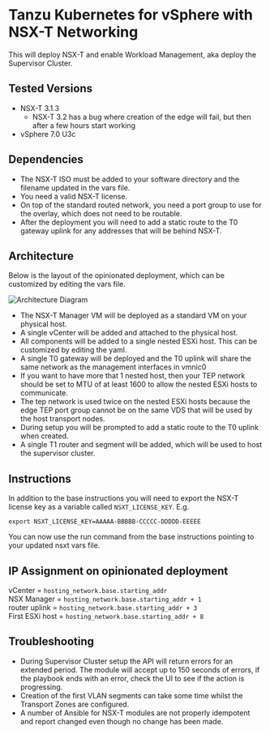 # Tanzu Kubernetes for vSphere with NSX-T Networking
This will deploy NSX-T and enable Workload Management, aka deploy the Supervisor Cluster.

## Tested Versions
- NSX-T 3.1.3
  - NSX-T 3.2 has a bug where creation of the edge will fail, but then after a few hours start working
- vSphere 7.0 U3c

## Dependencies
- The NSX-T ISO must be added to your software directory and the filename updated in the vars file.  
- You need a valid NSX-T license.
- On top of the standard routed network, you need a port group to use for the overlay, which does not need to be routable.
- After the deployment you will need to add a static route to the T0 gateway uplink for any addresses that will be behind NSX-T.

## Architecture
Below is the layout of the opinionated deployment, which can be customized by editing the vars file.

![Architecture Diagram](architecture-tanzu-vsphere-nsxt.png)

- The NSX-T Manager VM will be deployed as a standard VM on your physical host.
- A single vCenter will be added and attached to the physical host.
- All components will be added to a single nested ESXi host. This can be customized by editing the yaml.
- A single T0 gateway will be deployed and the T0 uplink will share the same network as the management interfaces in vmnic0
- If you want to have more that 1 nested host, then your TEP network should be set to MTU of at least 1600 to allow the nested ESXi hosts to communicate.
- The tep network is used twice on the nested ESXi hosts because the edge TEP port group cannot be on the same VDS that will be used by the host transport nodes.
- During setup you will be prompted to add a static route to the T0 uplink when created.
- A single T1 router and segment will be added, which will be used to host the supervisor cluster.

## Instructions
In addition to the base instructions you will need to export the NSX-T license key as a variable called `NSXT_LICENSE_KEY`. E.g.
```
export NSXT_LICENSE_KEY=AAAAA-BBBBB-CCCCC-DDDDD-EEEEE
```
You can now use the run command from the base instructions pointing to your updated nsxt vars file.

## IP Assignment on opinionated deployment

vCenter = `hosting_network.base.starting_addr`<br/>
NSX Manager = `hosting_network.base.starting_addr + 1`<br/>
router uplink = `hosting_network.base.starting_addr + 3`<br/>
First ESXi host = `hosting_network.base.starting_addr + 8`<br/>

## Troubleshooting
- During Supervisor Cluster setup the API will return errors for an extended period. The module will accept up to 150 seconds of errors, if the playbook ends with an error, check the UI to see if the action is progressing.
- Creation of the first VLAN segments can take some time whilst the Transport Zones are configured.
- A number of Ansible for NSX-T modules are not properly idempotent and report changed even though no change has been made.